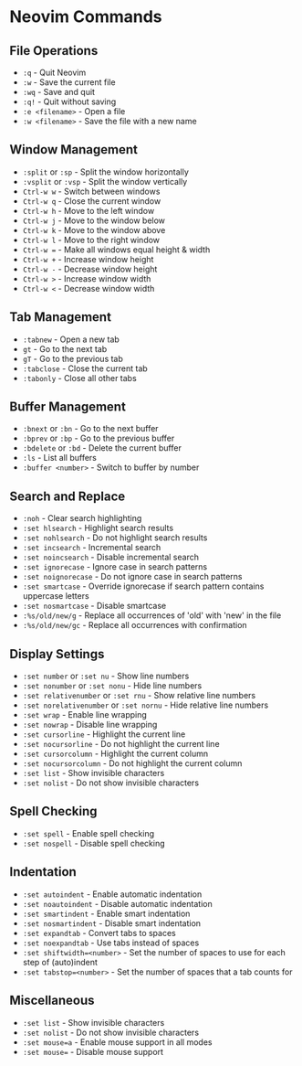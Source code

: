 # Neovim Commands

## File Operations
- `:q` - Quit Neovim
- `:w` - Save the current file
- `:wq` - Save and quit
- `:q!` - Quit without saving
- `:e <filename>` - Open a file
- `:w <filename>` - Save the file with a new name

## Window Management
- `:split` or `:sp` - Split the window horizontally
- `:vsplit` or `:vsp` - Split the window vertically
- `Ctrl-w w` - Switch between windows
- `Ctrl-w q` - Close the current window
- `Ctrl-w h` - Move to the left window
- `Ctrl-w j` - Move to the window below
- `Ctrl-w k` - Move to the window above
- `Ctrl-w l` - Move to the right window
- `Ctrl-w =` - Make all windows equal height & width
- `Ctrl-w +` - Increase window height
- `Ctrl-w -` - Decrease window height
- `Ctrl-w >` - Increase window width
- `Ctrl-w <` - Decrease window width

## Tab Management
- `:tabnew` - Open a new tab
- `gt` - Go to the next tab
- `gT` - Go to the previous tab
- `:tabclose` - Close the current tab
- `:tabonly` - Close all other tabs

## Buffer Management
- `:bnext` or `:bn` - Go to the next buffer
- `:bprev` or `:bp` - Go to the previous buffer
- `:bdelete` or `:bd` - Delete the current buffer
- `:ls` - List all buffers
- `:buffer <number>` - Switch to buffer by number

## Search and Replace
- `:noh` - Clear search highlighting
- `:set hlsearch` - Highlight search results
- `:set nohlsearch` - Do not highlight search results
- `:set incsearch` - Incremental search
- `:set noincsearch` - Disable incremental search
- `:set ignorecase` - Ignore case in search patterns
- `:set noignorecase` - Do not ignore case in search patterns
- `:set smartcase` - Override ignorecase if search pattern contains uppercase letters
- `:set nosmartcase` - Disable smartcase
- `:%s/old/new/g` - Replace all occurrences of 'old' with 'new' in the file
- `:%s/old/new/gc` - Replace all occurrences with confirmation

## Display Settings
- `:set number` or `:set nu` - Show line numbers
- `:set nonumber` or `:set nonu` - Hide line numbers
- `:set relativenumber` or `:set rnu` - Show relative line numbers
- `:set norelativenumber` or `:set nornu` - Hide relative line numbers
- `:set wrap` - Enable line wrapping
- `:set nowrap` - Disable line wrapping
- `:set cursorline` - Highlight the current line
- `:set nocursorline` - Do not highlight the current line
- `:set cursorcolumn` - Highlight the current column
- `:set nocursorcolumn` - Do not highlight the current column
- `:set list` - Show invisible characters
- `:set nolist` - Do not show invisible characters

## Spell Checking
- `:set spell` - Enable spell checking
- `:set nospell` - Disable spell checking

## Indentation
- `:set autoindent` - Enable automatic indentation
- `:set noautoindent` - Disable automatic indentation
- `:set smartindent` - Enable smart indentation
- `:set nosmartindent` - Disable smart indentation
- `:set expandtab` - Convert tabs to spaces
- `:set noexpandtab` - Use tabs instead of spaces
- `:set shiftwidth=<number>` - Set the number of spaces to use for each step of (auto)indent
- `:set tabstop=<number>` - Set the number of spaces that a tab counts for

## Miscellaneous
- `:set list` - Show invisible characters
- `:set nolist` - Do not show invisible characters
- `:set mouse=a` - Enable mouse support in all modes
- `:set mouse=` - Disable mouse support

